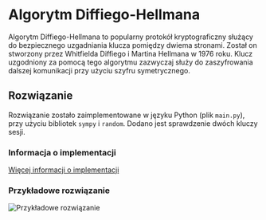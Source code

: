 # Algorytm Diffiego-Hellmana

Algorytm Diffiego-Hellmana to popularny protokół kryptograficzny służący do bezpiecznego uzgadniania klucza pomiędzy dwiema stronami. Został on stworzony przez Whitfielda Diffiego i Martina Hellmana w 1976 roku. Klucz uzgodniony za pomocą tego algorytmu zazwyczaj służy do zaszyfrowania dalszej komunikacji przy użyciu szyfru symetrycznego.

## Rozwiązanie 
Rozwiązanie zostało zaimplementowane w języku Python (plik `main.py`), przy użyciu bibliotek `sympy` i `random`. Dodano jest sprawdzenie dwóch kluczy sesji.

### Informacja o implementacji
[Więcej informacji o implementacji](https://github.com/mr-SCWN/Podstawy-Kryptografii/blob/main/Algorytm%20Diffiego-Hellmana/Diffi-Hellman.pdf)

### Przykładowe rozwiązanie 
![Przykładowe rozwiązanie](https://github.com/mr-SCWN/Podstawy-Kryptografii/assets/101336193/9d657321-52cd-4a9e-b27f-5b9f34696bc7)
